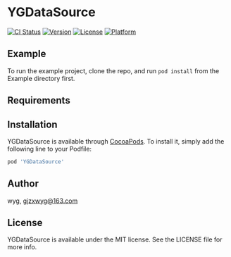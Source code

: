 # YGDataSource

[![CI Status](https://img.shields.io/travis/wyg/YGDataSource.svg?style=flat)](https://travis-ci.org/wyg/YGDataSource)
[![Version](https://img.shields.io/cocoapods/v/YGDataSource.svg?style=flat)](https://cocoapods.org/pods/YGDataSource)
[![License](https://img.shields.io/cocoapods/l/YGDataSource.svg?style=flat)](https://cocoapods.org/pods/YGDataSource)
[![Platform](https://img.shields.io/cocoapods/p/YGDataSource.svg?style=flat)](https://cocoapods.org/pods/YGDataSource)

## Example

To run the example project, clone the repo, and run `pod install` from the Example directory first.

## Requirements

## Installation

YGDataSource is available through [CocoaPods](https://cocoapods.org). To install
it, simply add the following line to your Podfile:

```ruby
pod 'YGDataSource'
```

## Author

wyg, gjzxwyg@163.com

## License

YGDataSource is available under the MIT license. See the LICENSE file for more info.
